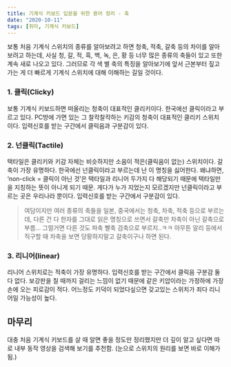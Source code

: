 ```yaml
---
title: 기계식 키보드 입문을 위한 용어 정리 - 축
date: "2020-10-11"
tags: [취미, 기계식 키보드]
---
```

보통 처음 기계식 스위치의 종류를 알아보려고 하면 청축, 적축, 갈축 등의 차이를 알아보려고 하는데, 사실 청, 갈, 적, 흑, 백, 녹, 은, 황 등 너무 많은 종류의 축들이 있고 또한 계속 새로 나오고 있다. 그러므로 각 색 별 축의 특징을 알아보기에 앞서 근본부터 짚고 가는 게 더 빠르게 기계식 스위치에 대해 이해하는 길일 것이다.
### 1. 클릭(Clicky)
보통 기계식 키보드하면 떠올리는 청축이 대표적인 클리키이다. 한국에선 클릭이라고 부르고 있다. PC방에 가면 있는 그 찰칵찰칵하는 키감의 청축이 대표적인 클리키 스위치이다. 입력신호를 받는 구간에서 클릭음과 구분감이 있다.

### 2. 넌클릭(Tactile)
택타일은 클리키와 키감 자체는 비슷하지만 소음이 적은(클릭음이 없는) 스위치이다. 갈축이 가장 유명하다. 한국에선 넌클릭이라고 부르는데 난 이 명칭을 싫어한다. 왜냐하면, ‘non-click = 클릭이 아닌 것’은 택타일과 리니어 두가지 다 해당되기 때문에 택타일만을 지칭하는 뜻이 아니게 되기 때문. 게다가 누가 지었는지 모르겠지만 넌클릭이라고 부르는 곳은 우리나라 뿐이다. 입력신호를 받는 구간에서 구분감이 있다.

> 여담이지만 여러 종류의 축들을 일본, 중국에서는 청축, 차축, 적축 등으로 부르는데, 다른 건 다 한자를 그대로 읽은 명칭으로 쓰면서 갈축만 차축이 아닌 갈축으로 부름… 그럴거면 다른 것도 파축 빨축 검축으로 부르지..ㅋㅋ 아무튼 알리 등에서 직구할 때 차축을 보면 당황하지말고 갈축이구나 하면 된다.

### 3. 리니어(linear)
리니어 스위치로는 적축이 가장 유명하다. 입력신호를 받는 구간에서 클릭음 구분감 둘 다 없다. 보강판을 칠 때까지 걸리는 느낌이 없기 때문에 같은 키압이라는 가정하에 가장 손에 오는 피로감이 적다. 어느정도 키덕이 되었다싶으면 갖고있는 스위치가 죄다 리니어일 가능성이 높다.

## 마무리
대충 처음 기계식 키보드를 살 때 알면 좋을 정도만 정리했지만 더 깊이 알고 싶다면 따로 내부 동작 영상을 검색해 보기를 추천함. (눈으로 스위치의 원리를 보면 바로 이해가 됨.)